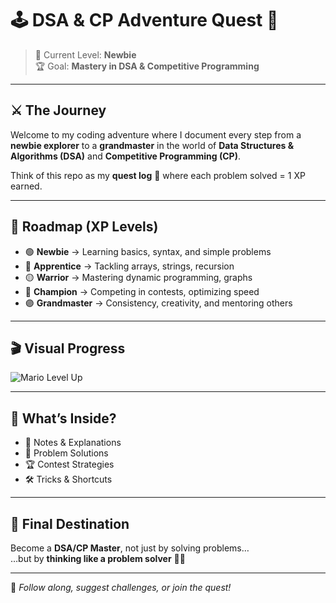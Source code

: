 # 🕹️ DSA & CP Adventure Quest 🎯

> 🚀 Current Level: **Newbie**  
> 🏆 Goal: **Mastery in DSA & Competitive Programming**  

---

## ⚔️ The Journey
Welcome to my coding adventure where I document every step from a **newbie explorer** to a **grandmaster** in the world of **Data Structures & Algorithms (DSA)** and **Competitive Programming (CP)**.  

Think of this repo as my **quest log** 🎒 where each problem solved = 1 XP earned.  

---

## 🧭 Roadmap (XP Levels)
- 🟢 **Newbie** → Learning basics, syntax, and simple problems  
- 🔵 **Apprentice** → Tackling arrays, strings, recursion  
- 🟡 **Warrior** → Mastering dynamic programming, graphs  
- 🔴 **Champion** → Competing in contests, optimizing speed  
- 🟣 **Grandmaster** → Consistency, creativity, and mentoring others  

---

## 🎬 Visual Progress

  ![Mario Level Up](https://media.giphy.com/media/yoJC2K6rCzwNY2EngA/giphy.gif)


---

## 📂 What’s Inside?
- 📘 Notes & Explanations  
- 🧩 Problem Solutions  
- 🏆 Contest Strategies  
- 🛠️ Tricks & Shortcuts  

---

## 🔮 Final Destination
Become a **DSA/CP Master**, not just by solving problems…  
…but by **thinking like a problem solver** 🧠✨  

---

👾 *Follow along, suggest challenges, or join the quest!*  
